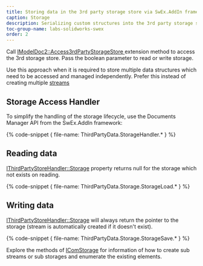 ```yaml
---
title: Storing data in the 3rd party storage store via SwEx.AddIn framework
caption: Storage
description: Serializing custom structures into the 3rd party storage store using SwEx.AddIn framework
toc-group-name: labs-solidworks-swex
order: 2
---
```

Call [IModelDoc2::Access3rdPartyStorageStore ](https://docs.codestack.net/swex/add-in/html/M_SolidWorks_Interop_sldworks_ModelDocExtension_Access3rdPartyStorageStore.htm) extension method to access the 3rd storage store. Pass the boolean parameter to read or write storage.

Use this approach when it is required to store multiple data structures which need to be accessed and managed independently. Prefer this instead of creating multiple [streams](/labs/solidworks/swex/add-in/third-party-data-storage/stream/)

## Storage Access Handler

To simplify the handling of the storage lifecycle, use the Documents Manager API from the SwEx.AddIn framework:

{% code-snippet { file-name: ThirdPartyData.StorageHandler.* } %}

## Reading data

[IThirdPartyStoreHandler::Storage](https://docs.codestack.net/swex/add-in/html/P_CodeStack_SwEx_AddIn_Base_IThirdPartyStoreHandler_Storage.htm) property returns null for the storage which not exists on reading.

{% code-snippet { file-name: ThirdPartyData.Storage.StorageLoad.* } %}

## Writing data

[IThirdPartyStoreHandler::Storage](https://docs.codestack.net/swex/add-in/html/P_CodeStack_SwEx_AddIn_Base_IThirdPartyStoreHandler_Storage.htm) will always return the pointer to the storage (stream is automatically created if it doesn't exist).

{% code-snippet { file-name: ThirdPartyData.Storage.StorageSave.* } %}

Explore the methods of [IComStorage](https://docs.codestack.net/swex/add-in/html/T_CodeStack_SwEx_AddIn_Base_IComStorage.htm) for information of how to create sub streams or sub storages and enumerate the existing elements.